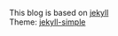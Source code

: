 This blog is based on [jekyll](http://jekyllrb.com)  
Theme: [jekyll-simple](https://github.com/wild-flame/jekyll-simple)  

